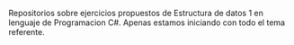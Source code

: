 Repositorios sobre ejercicios propuestos de Estructura de datos 1 en lenguaje de Programacion C#.
Apenas estamos iniciando con todo el tema referente.
